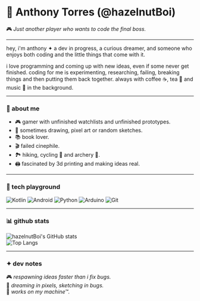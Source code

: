 # 🌌 Anthony Torres (@hazelnutBoi)  

🎮 *Just another player who wants to code the final boss.*  

---

hey, i'm anthony ✦ a dev in progress, a curious dreamer, and someone who enjoys both coding and the little things that come with it.  

i love programming and coming up with new ideas, even if some never get finished. coding for me is experimenting, researching, failing, breaking things and then putting them back together. always with coffee ☕, tea 🍵 and music 🎵 in the background.  

---

### 🌱 about me
- 🎮 gamer with unfinished watchlists and unfinished prototypes.  
- 🎨 sometimes drawing, pixel art or random sketches.  
- 📚 book lover.  
- 🎬 failed cinephile.  
- 🏞️ hiking, cycling 🚴 and archery 🏹.  
- 🖨️ fascinated by 3d printing and making ideas real.  

---

### 🔧 tech playground
![Kotlin](https://img.shields.io/badge/Kotlin-%230095D5.svg?&style=for-the-badge&logo=kotlin&logoColor=white)
![Android](https://img.shields.io/badge/Android-3DDC84?style=for-the-badge&logo=android&logoColor=white)
![Python](https://img.shields.io/badge/Python-3776AB?style=for-the-badge&logo=python&logoColor=white)
![Arduino](https://img.shields.io/badge/Arduino-00979D?style=for-the-badge&logo=arduino&logoColor=white)
![Git](https://img.shields.io/badge/Git-F05032?style=for-the-badge&logo=git&logoColor=white)

---

### 📊 github stats
![hazelnutBoi's GitHub stats](https://github-readme-stats.vercel.app/api?username=hazelnutBoi&show_icons=true&theme=tokyonight)  
![Top Langs](https://github-readme-stats.vercel.app/api/top-langs/?username=hazelnutBoi&layout=compact&theme=tokyonight)  

---

### ✦ dev notes
🎮 *respawning ideas faster than i fix bugs.*  
🎨 *dreaming in pixels, sketching in bugs.*  
🤖 *works on my machine™.*
